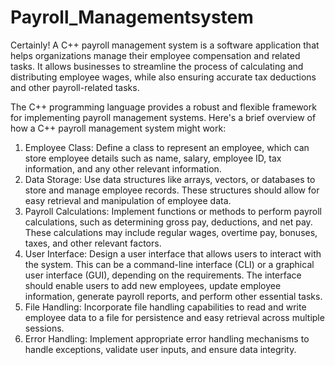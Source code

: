 # Payroll_Managementsystem
Certainly! A C++ payroll management system is a software application that helps organizations manage their employee compensation and related tasks. It allows businesses to streamline the process of calculating and distributing employee wages, while also ensuring accurate tax deductions and other payroll-related tasks.

The C++ programming language provides a robust and flexible framework for implementing payroll management systems. Here's a brief overview of how a C++ payroll management system might work:

1. Employee Class: Define a class to represent an employee, which can store employee details such as name, salary, employee ID, tax information, and any other relevant information.
2. Data Storage: Use data structures like arrays, vectors, or databases to store and manage employee records. These structures should allow for easy retrieval and manipulation of employee data.
3. Payroll Calculations: Implement functions or methods to perform payroll calculations, such as determining gross pay, deductions, and net pay. These calculations may include regular wages, overtime pay, bonuses, taxes, and other relevant factors.
4. User Interface: Design a user interface that allows users to interact with the system. This can be a command-line interface (CLI) or a graphical user interface (GUI), depending on the requirements. The interface should enable users to add new employees, update employee information, generate payroll reports, and perform other essential tasks.
5. File Handling: Incorporate file handling capabilities to read and write employee data to a file for persistence and easy retrieval across multiple sessions.
6. Error Handling: Implement appropriate error handling mechanisms to handle exceptions, validate user inputs, and ensure data integrity.

